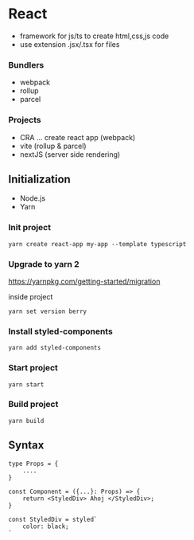 # React

-   framework for js/ts to create html,css,js code
-   use extension .jsx/.tsx for files

### Bundlers

-   webpack
-   rollup
-   parcel

### Projects

-   CRA ... create react app (webpack)
-   vite (rollup & parcel)
-   nextJS (server side rendering)

## Initialization

-   Node.js
-   Yarn

### Init project

    yarn create react-app my-app --template typescript

### Upgrade to yarn 2

https://yarnpkg.com/getting-started/migration

inside project

    yarn set version berry

### Install styled-components

    yarn add styled-components

### Start project

    yarn start

### Build project

    yarn build

## Syntax

    type Props = {
        ....
    }

    const Component = ({...}: Props) => {
        return <StyledDiv> Ahoj </StyledDiv>;
    }

    const StyledDiv = styled`
        color: black;
    `
